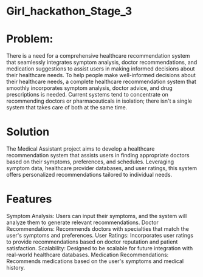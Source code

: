 # Girl_hackathon_Stage_3
# Problem:
There is a need for a comprehensive healthcare recommendation system that seamlessly integrates symptom analysis, doctor recommendations, and medication suggestions to assist users in making informed decisions about their healthcare needs. To help people make well-informed decisions about their healthcare needs, a complete healthcare recommendation system that smoothly incorporates symptom analysis, doctor advice, and drug prescriptions is needed. Current systems tend to concentrate on recommending doctors or pharmaceuticals in isolation; there isn't a single system that takes care of both at the same time.
# Solution 

The Medical Assistant project aims to develop a healthcare recommendation system that assists users in finding appropriate doctors based on their symptoms, preferences, and schedules. Leveraging symptom data, healthcare provider databases, and user ratings, this system offers personalized recommendations tailored to individual needs.

# Features
Symptom Analysis: Users can input their symptoms, and the system will analyze them to generate relevant recommendations.
Doctor Recommendations: Recommends doctors with specialties that match the user's symptoms and preferences.
User Ratings: Incorporates user ratings to provide recommendations based on doctor reputation and patient satisfaction.
Scalability: Designed to be scalable for future integration with real-world healthcare databases.
Medication Recommendations: Recommends medications based on the user's symptoms and medical history.
